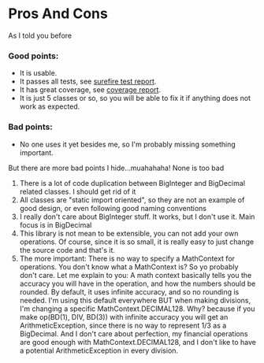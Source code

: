 # Pros And Cons #

As I told you before

### Good points: ###
  * It is usable.
 * It passes all tests, see <a href="http://htmlpreview.github.io/?https://raw.githubusercontent.com/pablogrisafi1975/bignumutils/master/BigNumUtils/docs/surefire/surefire-report.html" target="_blank">surefire test report</a>.
  * It has great coverage, see <a href="http://htmlpreview.github.io/?https://raw.githubusercontent.com/pablogrisafi1975/bignumutils/master/BigNumUtils/docs/cobertura/index.html" target="_blank">coverage report</a>.
  * It is just 5 classes or so, so you will be able to fix it if anything does not work as expected.

### Bad points: ###
  * No one uses it yet besides me, so I'm probably missing something important.

But there are more bad points I hide...muahahaha! None is too bad

  1. There is a lot of code duplication between BigInteger and BigDecimal related classes. I should get rid of it
  1. All classes are "static import oriented", so they are not an example of good design, or even following good naming conventions
  1. I really don't care about BigInteger stuff. It works, but I don't use it. Main focus is in BigDecimal
  1. This library is not mean to be extensible, you can not add your own operations. Of course, since it is so small, it is really easy to just change the source code and that's it.
  1. The more important: There is no way to specify a MathContext for operations. You don't know what a MathContext is? So yo probably don't care. Let me explain to you: A math context basically tells you the accuracy you will have in the operation, and how the numbers should be rounded. By default, it uses infinite accuracy, and so no rounding is needed. I'm using this default everywhere BUT when making divisions, I'm changing a specific MathContext.DECIMAL128. Why? because if you make op(BD(1), DIV, BD(3)) with infinite accuracy you will get an ArithmeticException, since there is no way to represent 1/3 as a BigDecimal. And I don't care about perfection, my financial operations are good enough with MathContext.DECIMAL128, and I don't like to have a potential ArithmeticException in every division.
